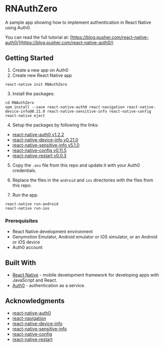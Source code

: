 # RNAuthZero

A sample app showing how to implement authentication in React Native using Auth0.

You can read the full tutorial at: [https://blog.pusher.com/react-native-auth0/](https://blog.pusher.com/react-native-auth0/)

## Getting Started

1.  Create a new app on Auth0
2.  Create new React Native app

```
react-native init RNAuthZero
```

3.  Install the packages:

```
cd RNAuthZero
npm install --save react-native-auth0 react-navigation react-native-device-info@0.21.0 react-native-sensitive-info react-native-config react-native eject
```

4.  Setup the packages by following the links:

-   [react-native-auth0 v1.2.2](https://github.com/auth0/react-native-auth0/tree/v1.2.2#installation)
-   [react-native-device-info v0.21.0](https://github.com/rebeccahughes/react-native-device-info/tree/v0.21.0#installation)
-   [react-native-sensitive-info v5.1.0](https://github.com/mCodex/react-native-sensitive-info/tree/5.1.0#install)
-   [react-native-config v0.11.5](https://github.com/luggit/react-native-config/tree/v0.11.5#setup)
-   [react-native-restart v0.0.3](https://github.com/avishayil/react-native-restart/tree/v0.0.3#installing-the-library)

5.  Copy the `.env` file from this repo and update it with your Auth0 credentials.

6.  Replace the files in the `android` and `ios` directories with the files from this repo.

7.  Run the app.

```
react-native run-android
react-native run-ios
```

### Prerequisites

-   React Native development environment
-   Genymotion Emulator, Android emulator or iOS simulator, or an Android or iOS device
-   Auth0 account

## Built With

-   [React Native](https://facebook.github.io/react-native/) - mobile development framework for developing apps with JavaScript and React.
-   [Auth0](https://auth0.com/) - authentication as a service.

## Acknowledgments

-   [react-native-auth0](https://github.com/auth0/react-native-auth0)
-   [react-navigation ](https://github.com/react-navigation/react-navigation)
-   [react-native-device-info](https://github.com/rebeccahughes/react-native-device-info)
-   [react-native-sensitive-info](https://github.com/mCodex/react-native-sensitive-info)
-   [react-native-config](https://github.com/luggit/react-native-config)
-   [react-native-restart](https://github.com/avishayil/react-native-restart)
